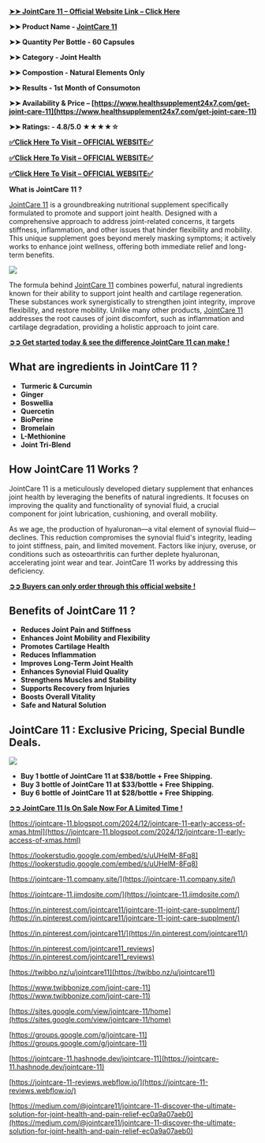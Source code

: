 **[➤➤ JointCare 11 – Official Website Link – Click Here](https://www.healthsupplement24x7.com/get-joint-care-11)**

**➤➤ Product Name - [JointCare 11](https://www.healthsupplement24x7.com/get-joint-care-11)**

**➤➤ Quantity Per Bottle - 60 Capsules**

**➤➤ Category - Joint Health**

**➤➤ Compostion - Natural Elements Only**

**➤➤ Results - 1st Month of Consumoton**

**➤➤ Availability & Price – [https://www.healthsupplement24x7.com/get-joint-care-11](https://www.healthsupplement24x7.com/get-joint-care-11)**

**➤➤ Ratings: - 4.8/5.0 ★★★★☆**

**[✅Click Here To Visit – OFFICIAL WEBSITE✅](https://www.healthsupplement24x7.com/get-joint-care-11)**

**[✅Click Here To Visit – OFFICIAL WEBSITE✅](https://www.healthsupplement24x7.com/get-joint-care-11)**

**[✅Click Here To Visit – OFFICIAL WEBSITE✅](https://www.healthsupplement24x7.com/get-joint-care-11)**

**What is JointCare 11 ?**

[JointCare 11](https://in.pinterest.com/jointcare11_reviews) is a groundbreaking nutritional supplement specifically formulated to promote and support joint health. Designed with a comprehensive approach to address joint-related concerns, it targets stiffness, inflammation, and other issues that hinder flexibility and mobility. This unique supplement goes beyond merely masking symptoms; it actively works to enhance joint wellness, offering both immediate relief and long-term benefits.

[![](https://blogger.googleusercontent.com/img/b/R29vZ2xl/AVvXsEi_QYtEeMb-lyGmgijiKH12AmklhK6q1UPfqDnnWCtaqnUmJs5VP3Pne2Ud_TMmdsZXeN_YP5gGqTkmrSqLYMS1Aa3yT2E6kHq4kuymUGhe-3t5AGErkQPAp6ofS14hVEG3iM0IfgL6iOZpfgOrurzoeb8l_6D5PJJkFAP1gYcXpZ7cSTCJsjYEpRMsTYw/w640-h348/JointCare%2011%201.jpg)](https://www.healthsupplement24x7.com/get-joint-care-11)

The formula behind [JointCare 11](https://twibbo.nz/u/jointcare11) combines powerful, natural ingredients known for their ability to support joint health and cartilage regeneration. These substances work synergistically to strengthen joint integrity, improve flexibility, and restore mobility. Unlike many other products, [JointCare 11](https://www.twibbonize.com/joint-care-11) addresses the root causes of joint discomfort, such as inflammation and cartilage degradation, providing a holistic approach to joint care.

**[➲➲ Get started today & see the difference JointCare 11 can make !](https://www.healthsupplement24x7.com/get-joint-care-11)**

## **What are ingredients in JointCare 11 ?**

- **Turmeric & Curcumin**
- **Ginger**
- **Boswellia**
- **Quercetin**
- **BioPerine**
- **Bromelain**
- **L-Methionine**
- **Joint Tri-Blend**

## How JointCare 11 Works ?

JointCare 11 is a meticulously developed dietary supplement that enhances joint health by leveraging the benefits of natural ingredients. It focuses on improving the quality and functionality of synovial fluid, a crucial component for joint lubrication, cushioning, and overall mobility.

As we age, the production of hyaluronan—a vital element of synovial fluid—declines. This reduction compromises the synovial fluid's integrity, leading to joint stiffness, pain, and limited movement. Factors like injury, overuse, or conditions such as osteoarthritis can further deplete hyaluronan, accelerating joint wear and tear. JointCare 11 works by addressing this deficiency.

**[➲➲ Buyers can only order through this official website !](https://www.healthsupplement24x7.com/get-joint-care-11)**

## **Benefits of JointCare 11 ?**

- **Reduces Joint Pain and Stiffness**
- **Enhances Joint Mobility and Flexibility**
- **Promotes Cartilage Health**
- **Reduces Inflammation**
- **Improves Long-Term Joint Health**
- **Enhances Synovial Fluid Quality**
- **Strengthens Muscles and Stability**
- **Supports Recovery from Injuries**
- **Boosts Overall Vitality**
- **Safe and Natural Solution**

## **JointCare 11 : Exclusive Pricing, Special Bundle Deals.**

[![](https://blogger.googleusercontent.com/img/b/R29vZ2xl/AVvXsEjMF0RszUfZOipiJQErMAHJZFolrnNnL5mhCOaJZ7yAPIeNfOh31nTsLF8ROXgcu5w-uIB4OcUhqBU8_ooeJNABTtWCyCOSlhxLOL3IdlmDsVZfGxfEJYKjayDeE2FM5O1vRAtLtdo2CK1nBEnxy5hwSm3gN4hsrKT-sRyAvQNi8Qck2aWXSYSEWiXFQD0/w640-h348/Screenshot%202024-12-23%20at%2010-54-32%20Joint%20Care%2011.png)](https://www.healthsupplement24x7.com/get-joint-care-11)

- **Buy 1 bottle of JointCare 11 at $38/bottle + Free Shipping.**
- **Buy 3 bottle of JointCare 11 at $33/bottle + Free Shipping.**
- **Buy 6 bottle of JointCare 11 at $28/bottle + Free Shipping.**

**[➲➲ JointCare 11 Is On Sale Now For A Limited Time !](https://www.healthsupplement24x7.com/get-joint-care-11)**

[https://jointcare-11.blogspot.com/2024/12/jointcare-11-early-access-of-xmas.html](https://jointcare-11.blogspot.com/2024/12/jointcare-11-early-access-of-xmas.html)

[https://lookerstudio.google.com/embed/s/uUHelM-8Fq8](https://lookerstudio.google.com/embed/s/uUHelM-8Fq8)

[https://jointcare-11.company.site/](https://jointcare-11.company.site/)

[https://jointcare-11.jimdosite.com/](https://jointcare-11.jimdosite.com/)

[https://in.pinterest.com/jointcare11/jointcare-11-joint-care-supplment/](https://in.pinterest.com/jointcare11/jointcare-11-joint-care-supplment/)

[https://in.pinterest.com/jointcare11/](https://in.pinterest.com/jointcare11/)

[https://in.pinterest.com/jointcare11_reviews](https://in.pinterest.com/jointcare11_reviews)

[https://twibbo.nz/u/jointcare11](https://twibbo.nz/u/jointcare11)

[https://www.twibbonize.com/joint-care-11](https://www.twibbonize.com/joint-care-11)

[https://sites.google.com/view/jointcare-11/home](https://sites.google.com/view/jointcare-11/home)

[https://groups.google.com/g/jointcare-11](https://groups.google.com/g/jointcare-11)

[https://jointcare-11.hashnode.dev/jointcare-11](https://jointcare-11.hashnode.dev/jointcare-11)

[https://jointcare-11-reviews.webflow.io/](https://jointcare-11-reviews.webflow.io/)

[https://medium.com/@jointcare11/jointcare-11-discover-the-ultimate-solution-for-joint-health-and-pain-relief-ec0a9a07aeb0](https://medium.com/@jointcare11/jointcare-11-discover-the-ultimate-solution-for-joint-health-and-pain-relief-ec0a9a07aeb0)
